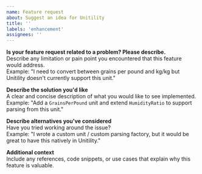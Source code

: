 ```yaml
---
name: Feature request
about: Suggest an idea for Unitility
title: ''
labels: 'enhancement'
assignees: ''
---
```


**Is your feature request related to a problem? Please describe.**  
Describe any limitation or pain point you encountered that this feature would address.  
Example: "I need to convert between grains per pound and kg/kg but Unitility doesn't currently support this unit."

**Describe the solution you'd like**  
A clear and concise description of what you would like to see implemented.  
Example: "Add a `GrainsPerPound` unit and extend `HumidityRatio` to support parsing from this unit."

**Describe alternatives you've considered**  
Have you tried working around the issue?  
Example: "I wrote a custom unit / custom parsing factory, but it would be great to have this natively in Unitility."

**Additional context**  
Include any references, code snippets, or use cases that explain why this feature is valuable.
